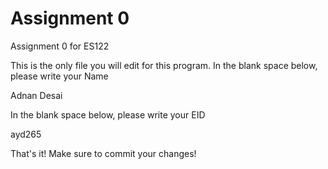 # Assignment 0

Assignment 0 for ES122

This is the only file you will edit for this program. In the blank space below, please write your Name

Adnan Desai 

In the blank space below, please write your EID

ayd265

That's it! Make sure to commit your changes!
